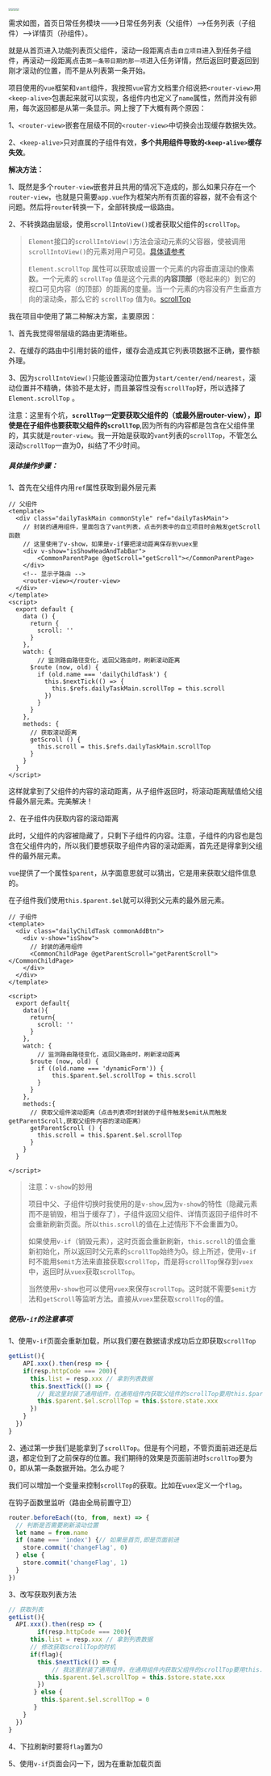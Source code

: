 <img src="https://github.com/limchen233/picgo/blob/master/img/image-20201216163137583.png?raw=true" style="zoom: 33%;" /><img src="https://github.com/limchen233/picgo/blob/master/img/image-20201216162331170.png?raw=true" style="zoom: 33%;" /><img src="https://github.com/limchen233/picgo/blob/master/img/image-20201216163554503.png?raw=true" style="zoom: 33%;" /><img src="https://github.com/limchen233/picgo/blob/master/img/image-20201216163823081.png?raw=true" style="zoom:33%;" /> 



需求如图，首页日常任务模块--->日常任务列表（父组件）-->任务列表（子组件）-->详情页（孙组件）。

就是从首页进入功能列表页父组件，滚动一段距离点击`自立项目`进入到任务子组件，再滚动一段距离点击`第一条带日期的那一项`进入任务详情，然后返回时要返回到刚才滚动的位置，而不是从列表第一条开始。

项目使用的`vue`框架和`vant`组件，我按照`vue`官方文档里介绍说把`<router-view>`用`<keep-alive>`包裹起来就可以实现，各组件内也定义了`name`属性，然而并没有卵用，每次返回都是从第一条显示。网上搜了下大概有两个原因：

1、`<router-view>`嵌套在层级不同的`<router-view>`中切换会出现缓存数据失效。

2、`<keep-alive>`只对直属的子组件有效，**多个共用组件导致的`<keep-alive>`缓存失效**。

**解决方法：**

1、既然是多个`router-view`嵌套并且共用的情况下造成的，那么如果只存在一个`router-view`，也就是只需要`app.vue`作为框架内所有页面的容器，就不会有这个问题。然后将`router`转换一下，全部转换成一级路由。

2、不转换路由层级，使用`scrollIntoView()`或者获取父组件的`scrollTop`。

> `Element`接口的`scrollIntoView()`方法会滚动元素的父容器，使被调用`scrollIntoView()`的元素对用户可见。[具体请参考](https://developer.mozilla.org/zh-CN/docs/Web/API/Element/scrollIntoView)
>
> `Element.scrollTop` 属性可以获取或设置一个元素的内容垂直滚动的像素数。一个元素的 `scrollTop` 值是这个元素的**内容顶部**（卷起来的）到它的视口可见内容（的顶部）的距离的度量。当一个元素的内容没有产生垂直方向的滚动条，那么它的 `scrollTop` 值为`0`。[scrollTop](https://developer.mozilla.org/zh-CN/docs/Web/API/Element/scrollTop)

我在项目中使用了第二种解决方案，主要原因：

1、首先我觉得带层级的路由更清晰些。

2、在缓存的路由中引用封装的组件，缓存会造成其它列表项数据不正确，要作额外理。

3、因为`scrollIntoView()`只能设置滚动位置为`start/center/end/nearest`，滚动位置并不精确，体验不是太好，而且兼容性没有`scrollTop`好，所以选择了 `Element.scrollTop` 。

注意：这里有个坑，**`scrollTop`一定要获取父组件的（或最外层router-view），即使是在子组件也要获取父组件的`scrollTop`**,因为所有的内容都是包含在父组件里的，其实就是`router-view`。我一开始是获取的`vant`列表的`scrollTop`，不管怎么滚动`scrollTop`一直为0，纠结了不少时间。

##### 具体操作步骤：

1、首先在父组件内用`ref`属性获取到最外层元素

```vue
// 父组件
<template>
  <div class="dailyTaskMain commonStyle" ref="dailyTaskMain">
    // 封装的通用组件，里面包含了vant列表，点击列表中的自立项目时会触发getScroll函数
    // 这里使用了v-show，如果是v-if要把滚动距离保存到vuex里
    <div v-show="isShowHeadAndTabBar">
    	<CommonParentPage @getScroll="getScroll"></CommonParentPage>
  	</div>
    <!-- 显示子路由 -->
    <router-view></router-view>
  </div>
</template>
<script>
  export default {
    data () {
      return {
        scroll: ''
      }
    },
    watch: {
    	// 监测路由路径变化，返回父路由时，刷新滚动距离
      $route (now, old) {
        if (old.name === 'dailyChildTask') {
          this.$nextTick(() => {
            this.$refs.dailyTaskMain.scrollTop = this.scroll
          })
        }
      }
    },
    methods: {
      // 获取滚动距离
      getScroll () {
        this.scroll = this.$refs.dailyTaskMain.scrollTop
      }
    }
  }
</script>
```

这样就拿到了父组件的内容的滚动距离，从子组件返回时，将滚动距离赋值给父组件最外层元素。完美解决！

2、在子组件内获取内容的滚动距离

此时，父组件的内容被隐藏了，只剩下子组件的内容。注意，子组件的内容也是包含在父组件内的，所以我们要想获取子组件内容的滚动距离，首先还是得拿到父组件的最外层元素。

`vue`提供了一个属性`$parent`，从字面意思就可以猜出，它是用来获取父组件信息的。

在子组件我们使用`this.$parent.$el`就可以得到父元素的最外层元素。

```vue
// 子组件
<template>
  <div class="dailyChildTask commonAddBtn">
    <div v-show="isShow">
      // 封装的通用组件
      <CommonChildPage @getParentScroll="getParentScroll"></CommonChildPage>
    </div>
  </div>
</template>

<script>
  export default{
    data(){
      return{
        scroll: ''
      }
    },
    watch: {
    	// 监测路由路径变化，返回父路由时，刷新滚动距离
      $route (now, old) {
        if ((old.name === 'dynamicForm')) {
            this.$parent.$el.scrollTop = this.scroll
        }
      }
    },
    methods:{
      // 获取父组件滚动距离（点击列表项时封装的子组件触发$emit从而触发getParentScroll,获取父组件内容的滚动距离）
      getParentScroll () {
        this.scroll = this.$parent.$el.scrollTop
      }
    }
  }
  
</script>

```

> 注意：`v-show`的妙用
>
> 项目中父、子组件切换时我使用的是`v-show`,因为`v-show`的特性（隐藏元素而不是销毁，相当于缓存了），子组件返回父组件、详情页返回子组件时不会重新刷新页面。所以`this.scroll`的值在上述情形下不会重置为0。
>
> 如果使用`v-if`（销毁元素），这时页面会重新刷新，`this.scroll`的值会重新初始化，所以返回时父元素的`scrollTop`始终为0。综上所述，使用`v-if`时不能用`$emit`方法来直接获取`scrollTop`，而是将`scrollTop`保存到`vuex`中，返回时从`vuex`获取`scrollTop`。
>
> 当然使用`v-show`也可以使用`vuex`来保存`scrollTop`。这时就不需要`$emit`方法和`getScroll`等监听方法。直接从`vuex`里获取`scrollTop`的值。

##### 使用`v-if`的注意事项

1、使用`v-if`页面会重新加载，所以我们要在数据请求成功后立即获取`scrollTop`

```javascript
getList(){
	API.xxx().then(resp => {
    if(resp.httpCode === 200){
      this.list = resp.xxx // 拿到列表数据
      this.$nextTick(() => {
        // 我这里封装了通用组件，在通用组件内获取父组件的scrollTop要用this.$parent.$el
        this.$parent.$el.scrollTop = this.$store.state.xxx
      })
    }
  })
}
```

2、通过第一步我们是能拿到了`scrollTop`。但是有个问题，不管页面前进还是后退，都定位到了之前保存的位置。我们期待的效果是页面前进时`scrollTop`要为0，即从第一条数据开始。怎么办呢？

我们可以增加一个变量来控制`scrollTop`的获取。比如在`vuex`定义一个`flag`。

在钩子函数里监听（路由全局前置守卫）

```javascript
router.beforeEach((to, from, next) => {
  // 判断是否需要刷新滚动位置
  let name = from.name
  if (name === 'index') {// 如果是首页,即是页面前进
    store.commit('changeFlag', 0)
  } else {
    store.commit('changeFlag', 1)
  }
})
```

3、改写获取列表方法

```javascript
// 获取列表
getList(){
  API.xxx().then(resp => {
		if(resp.httpCode === 200){
      this.list = resp.xxx // 拿到列表数据
      // 修改获取scrollTop的时机
      if(flag){
        this.$nextTick(() => {
         	// 我这里封装了通用组件，在通用组件内获取父组件的scrollTop要用this.$parent.$el
          this.$parent.$el.scrollTop = this.$store.state.xxx
        })
       } else {
         this.$parent.$el.scrollTop = 0
       }
    }
  })
}
```

4、下拉刷新时要将`flag`置为0

5、使用`v-if`页面会闪一下，因为在重新加载页面
